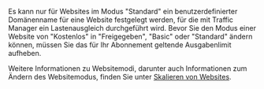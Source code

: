 Es kann nur für Websites im Modus "Standard" ein benutzerdefinierter Domänenname für eine Website festgelegt werden, für die mit Traffic Manager ein Lastenausgleich durchgeführt wird. Bevor Sie den Modus einer Website von "Kostenlos" in "Freigegeben", "Basic" oder "Standard" ändern können, müssen Sie das für Ihr Abonnement geltende Ausgabenlimit aufheben. 

Weitere Informationen zu Websitemodi, darunter auch Informationen zum Ändern des Websitemodus, finden Sie unter [Skalieren von Websites](web-sites-scale.md).


<!--HONumber=42-->
